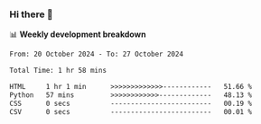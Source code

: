 ### Hi there 👋

<!--
**rajaahdjey/rajaahdjey** is a ✨ _special_ ✨ repository because its `README.md` (this file) appears on your GitHub profile.

Here are some ideas to get you started:

- 🔭 I’m currently working on ...
- 🌱 I’m currently learning ...
- 👯 I’m looking to collaborate on ...
- 🤔 I’m looking for help with ...
- 💬 Ask me about ...
- 📫 How to reach me: ...
- 😄 Pronouns: ...
- ⚡ Fun fact: ...
-->

📊 **Weekly development breakdown**
<!--START_SECTION:waka-->

```txt
From: 20 October 2024 - To: 27 October 2024

Total Time: 1 hr 58 mins

HTML     1 hr 1 min      >>>>>>>>>>>>>------------   51.66 %
Python   57 mins         >>>>>>>>>>>>-------------   48.13 %
CSS      0 secs          -------------------------   00.19 %
CSV      0 secs          -------------------------   00.01 %
```

<!--END_SECTION:waka-->
